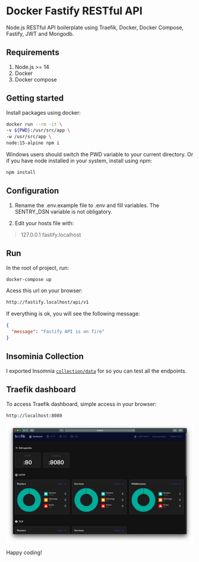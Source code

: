# Docker Fastify RESTful API

Node.js RESTful API boilerplate using Traefik, Docker, Docker Compose, Fastify, JWT and Mongodb.

## Requirements
1. Node.js >= 14
2. Docker
3. Docker compose

## Getting started

Install packages using docker:

```sh
docker run --rm -it \
-v ${PWD}:/usr/src/app \
-w /usr/src/app \
node:15-alpine npm i
```

Windows users should switch the PWD variable to your current directory. Or if you have node installed in your system, install using npm:

```sh
npm install
```

## Configuration

1. Rename the .env.example file to .env and fill variables. The SENTRY_DSN variable is not obligatory.

2. Edit your hosts file with:
  >127.0.0.1 fastify.localhost

## Run

In the root of project, run:

```sh
docker-compose up
```

Acess this url on your browser:

```sh
http://fastify.localhost/api/v1
```

If everything is ok, you will see the following message:

```json
{
  "message": "Fastify API is on fire"
}
```

## Insominia Collection

I exported Insomnia [`collection/data`](insomnia_2021-02-07.json) for so you can test all the endpoints.

## Traefik dashboard

To access Traefik dashboard, simple access in your browser:

```sh
http://localhost:8080
```

![](/traefik.png)

Happy coding!

